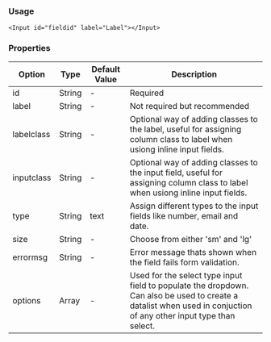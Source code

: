 ### Usage

```
<Input id="fieldid" label="Label"></Input>
```

### Properties

| Option | Type | Default Value | Description |
| ------ | ---- | ------------- | ----------- |
| id  | String | - | Required |
| label | String | - | Not required but recommended |
| labelclass | String | - | Optional way of adding classes to the label, useful for assigning column class to label when usiong inline input fields. |
| inputclass | String | - | Optional way of adding classes to the input field, useful for assigning column class to label when usiong inline input fields. |
| type | String | text | Assign different types to the input fields like number, email and date. |
| size | String | - | Choose from either 'sm' and 'lg' |
| errormsg | String | - | Error message thats shown when the field fails form validation. |
| options | Array | - | Used for the select type input field to populate the dropdown. Can also be used to create a datalist when used in conjuction of any other input type than select. |
